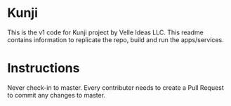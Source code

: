 # Kunji
This is the v1 code for Kunji project by Velle Ideas LLC.
This readme contains information to replicate the repo, build and run the apps/services.

# Instructions
Never check-in to master. Every contributer needs to create a Pull Request to commit any changes to master.
